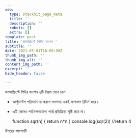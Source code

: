 ```yaml
---
seo:
  type: stackbit_page_meta
  title: ''
  description: ''
  robots: []
  extra: []
template: post
title: 'জাভাস্ক্রিপ্টে পিউর ফাংশন '
subtitle: ''
date: 2021-05-01T16:00:00Z
thumb_img_path: ''
thumb_img_alt: ''
content_img_path: ''
excerpt: ''
hide_header: false

---
```

জাভাস্ক্রিপ্টে পিউর ফাংশন ২টি নিয়ম মেনে চলে

* আর্গুমেন্টস পরিবর্তন না করলে সবসময় একই ফলাফল রিটার্ন করে।
* এটি কোনও পর্যবেক্ষণযোগ্য পার্শ্ব প্রতিক্রিয়া সৃষ্টি করে না।

    function sqr(n) {
    return n*n
    }
    console.log(sqr(2))  //return 4

উপরের ফাংশনটি 